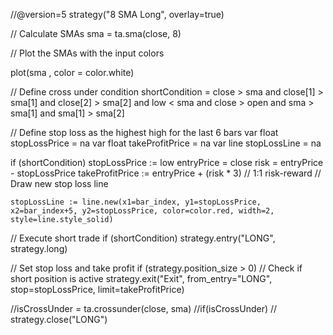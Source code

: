 //@version=5
strategy("8 SMA Long", overlay=true)

// Calculate SMAs
sma = ta.sma(close, 8)

// Plot the SMAs with the input colors

plot(sma , color = color.white)

// Define cross under condition
shortCondition = close > sma and close[1] > sma[1] and close[2] > sma[2] and low < sma and close > open and sma > sma[1] and sma[1] > sma[2]

// Define stop loss as the highest high for the last 6 bars
var float stopLossPrice = na
var float takeProfitPrice = na
var line stopLossLine = na

if (shortCondition)
stopLossPrice := low
entryPrice = close
risk = entryPrice - stopLossPrice
takeProfitPrice := entryPrice + (risk \* 3) // 1:1 risk-reward
// Draw new stop loss line

    stopLossLine := line.new(x1=bar_index, y1=stopLossPrice, x2=bar_index+5, y2=stopLossPrice, color=color.red, width=2, style=line.style_solid)

// Execute short trade
if (shortCondition)
strategy.entry("LONG", strategy.long)

// Set stop loss and take profit
if (strategy.position_size > 0) // Check if short position is active
strategy.exit("Exit", from_entry="LONG", stop=stopLossPrice, limit=takeProfitPrice)

//isCrossUnder = ta.crossunder(close, sma)
//if(isCrossUnder)
// strategy.close("LONG")
